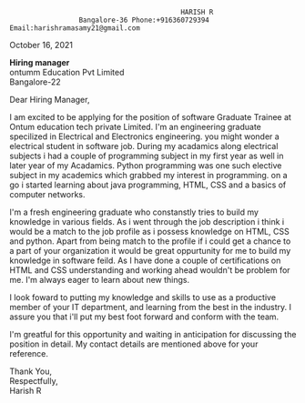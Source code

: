                                               HARISH R
                     Bangalore-36 Phone:+916360729394 Email:harishramasamy21@gmail.com

October 16, 2021  

**Hiring manager**  
ontumm Education Pvt Limited  
Bangalore-22  

Dear Hiring Manager,  

I am excited to be applying for the position of software Graduate Trainee at Ontum education tech private Limited. I'm an engineering graduate specilized in Electrical and Electronics engineering. you might wonder a electrical student in software job. During my acadamics along electrical subjects i had a couple of programming subject in my first year as well in later year of my Acadamics. Python programming was one such elective subject in my academics which grabbed my interest in programming. on a go i started learning about java programming, HTML, CSS and a basics of computer networks.

I'm a fresh engineering graduate who constanstly tries to build my knowledge in various fields. As i went through the job description i think i would be a match to the job profile as i possess knowledge on HTML, CSS and python. Apart from being match to the profile if i could get a chance to a part of your organization it would be great oppurtunity for me to build my knowledge in software feild. As I have done a couple of certifications on HTML and CSS understanding and working ahead wouldn't be problem for me. I'm always eager to learn about new things.

I look foward to putting my knowledge and skills to use as a productive member of your IT department, and learning from the best in the industry. I assure you that i'll put my best foot forward and conform with the team.

I'm greatful for this opportunity and waiting in anticipation for discussing the position in detail. My contact details are mentioned above for your reference.

Thank You,  
Respectfully,  
Harish R

